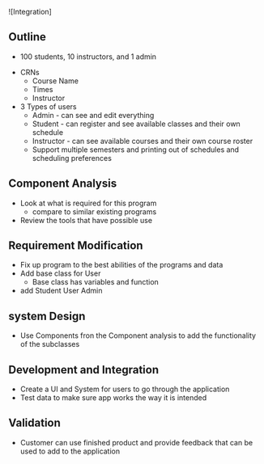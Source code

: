 ![Integration]

## Outline
 - 100 students, 10 instructors, and 1 admin
+ CRNs
  + Course Name
  + Times
  + Instructor
+ 3 Types of users
  + Admin - can see and edit everything
  + Student - can register and see available classes and their own schedule
  + Instructor - can see available courses and their own course roster
  + Support multiple semesters and printing out of schedules and scheduling preferences

## Component Analysis
- Look at what is required for this program
  - compare to similar existing programs
- Review the tools that have possible use
  
## Requirement Modification
- Fix up program to the best abilities of the programs and data 
- Add base class for User
  - Base class has variables and function 
- add Student User Admin

## system Design 
- Use Components fron the Component analysis to add the functionality of the subclasses

## Development and Integration
- Create a UI and System for users to go through the application
- Test data to make sure app works the way it is intended

## Validation
- Customer can use finished product and provide feedback that can be used to add to the application